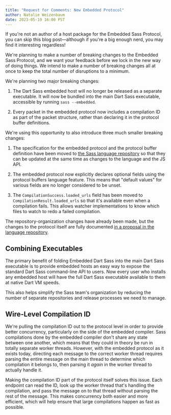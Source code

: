 ```yaml
---
title: "Request for Comments: New Embedded Protocol"
author: Natalie Weizenbaum
date: 2023-05-19 16:00 PST
---
```


If you're not an author of a host package for the Embedded Sass Protocol, you can skip this blog post—although if you're a big enough nerd, you may find it interesting regardless!

We're planning to make a number of breaking changes to the Embedded Sass Protocol, and we want your feedback before we lock in the new way of doing things. We intend to make a number of breaking changes all at once to keep the total number of disruptions to a minimum.

We're planning two major breaking changes:

1. The Dart Sass embedded host will no longer be released as a separate executable. It will now be bundled into the main Dart Sass executable, accessible by running `sass --embedded`.

2. Every packet in the embedded protocol now includes a compilation ID as part of the packet structure, rather than declaring it in the protocol buffer definitions.

We're using this opportunity to also introduce three much smaller breaking changes:

1. The specification for the embedded protocol and the protocol buffer definition have been moved to [the Sass language repository] so that they can be updated at the same time as changes to the language and the JS API.

   [the Sass language repository]: https://github.com/sass/sass/blob/main/spec/embedded-protocol.md

2. The embedded protocol now explicitly declares optional fields using the protocol buffers language feature. This means that "default values" for various fields are no longer considered to be unset.

3. The `CompilationSuccess.loaded_urls` field has been moved to `CompilationResult.loaded_urls` so that it's available even when a compilation fails. This allows watcher implementations to know which files to watch to redo a failed compilation.

The repository-organization changes have already been made, but the changes to the protocol itself are fully documented [in a proposal in the language repository].

[in a proposal in the language repository]: https://github.com/sass/sass/blob/main/proposal/embedded-protocol-2.md

## Combining Executables

The primary benefit of folding Embedded Dart Sass into the main Dart Sass executable is to provide embedded hosts an easy way to expose the standard Dart Sass command-line API to users. Now every user who installs any embedded host will have the full Dart Sass executable available to them at native Dart VM speeds.

This also helps simplify the Sass team's organization by reducing the number of separate repositories and release processes we need to manage.

## Wire-Level Compilation ID

We're pulling the compilation ID out to the protocol level in order to provide better concurrency, particularly on the side of the embedded compiler. Sass compilations done by the embedded compiler don't share any state between one another, which means that they could in theory be run in totally separate worker threads. However, with the embedded protocol as it exists today, directing each message to the correct worker thread requires parsing the entire message on the main thread to determine which compilation it belongs to, then parsing it _again_ in the worker thread to actually handle it.

Making the compilation ID part of the protocol itself solves this issue. Each endpoint can read the ID, look up the worker thread that's handling the compilation, and pass the message on to that thread without parsing the rest of the message. This makes concurrency both easier and more efficient, which will help ensure that large compilations happen as fast as possible.
